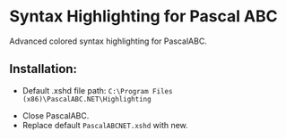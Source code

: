 # Syntax Highlighting for Pascal ABC
Advanced colored syntax highlighting for PascalABC.
## Installation:
* Default .xshd file path: `C:\Program Files (x86)\PascalABC.NET\Highlighting`
- Close PascalABC.
- Replace default `PascalABCNET.xshd` with new.